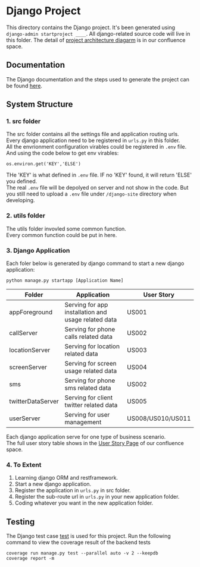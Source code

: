 # Django Project
This directory contains the Django project. It's been generated using `django-admin startproject ____`. All django-related source code will live in this folder.
The detail of [project architecture diagarm](https://confluence.cis.unimelb.edu.au:8443/display/SWEN900132022PZ/Class+Diagram) is in our confluence space.

## Documentation
The Django documentation and the steps used to generate the project can be found [here](https://docs.djangoproject.com/en/4.0/intro/tutorial01/).

## System Structure

### 1. src folder
The src folder contains all the settings file and application routing urls.<br>
Every django application need to be registered in `urls.py` in this folder.<br>
All the envrionment configuration virables could be registered in `.env` file. And using the code below to get env virables:
```
os.environ.get('KEY','ELSE')
```
THe 'KEY' is what defined in `.env` file. IF no 'KEY' found, it will return 'ELSE' you defined.<br>
The real `.env` file will be depolyed on server and not show in the code. But you still need to upload a `.env` file under `/django-site` directory when developing.

### 2. utils folder
The utils folder invovled some common function.<br>
Every common function could be put in here.

### 3. Django Application
Each foler below is generated by django command to start a new django application:
```
python manage.py startapp [Application Name]
```
| Folder            | Application                                         | User Story        |
|-------------------|-----------------------------------------------------|-------------------|
| appForeground     | Serving for app installation and usage related data | US001             |
| callServer        | Serving for phone calls related data                | US002             |
| locationServer    | Serving for location related data                   | US003             |
| screenServer      | Serving for screen usage related data               | US004             |
| sms               | Serving for phone sms related data                  | US002             |
| twitterDataServer | Serving for client twitter related data             | US005             |
| userServer        | Serving for user management                         | US008/US010/US011 |

Each django application serve for one type of business scenario.<br>
The full user story table shows in the [User Story Page](https://confluence.cis.unimelb.edu.au:8443/display/SWEN900132022PZ/User+Stories) of our confluence space.

### 4. To Extent
1. Learning django ORM and restframework.
2. Start a new django application.
3. Register the application in `urls.py` in src folder.
4. Register the sub-route url in `urls.py` in your new application folder.
5. Coding whatever you want in the new application folder.

## Testing
The Django test case [test](https://docs.djangoproject.com/en/4.0/topics/testing/) is used for this project.
Run the following command to view the coverage result of the backend tests
```
coverage run manage.py test --parallel auto -v 2 --keepdb
coverage report -m
```
